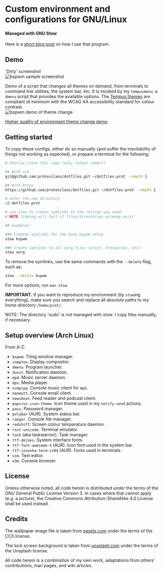 # Custom environment and configurations for GNU/Linux

#### Managed with GNU Stow

Here is a [short blog post](http://protesilaos.com/codelog/gnu-stow-dotfiles/) on how I use that program.

## Demo

'Dirty' screenshot  
![bspwm sample screenshot](https://raw.githubusercontent.com/protesilaos/dotfiles/master/screenshot.png)

Demo of a script that changes all themes on demand, from terminals to command line utilities, the system bar, etc. It is invoked by my `tempusmenu`: a `dmenu` script that provides the available options. The [Tempus themes](https://github.com/protesilaos/tempus-themes) are compliant *at minimum* with the WCAG AA accessibility standard for colour contrast.  
![bspwm demo of theme change](https://thumbs.gfycat.com/DisguisedWastefulGoat-size_restricted.gif)

[Higher quality of environment theme change demo](https://gfycat.com/DisguisedWastefulGoat)

## Getting started

To copy these configs, either do so manually (and suffer the inevitability of things not working as expected), or prepare a terminal for the following:

```sh
# Shallow clone this repo (only latest commit)

## With ssh
git@github.com:protesilaos/dotfiles.git ~/dotfiles-prot --depth 1

## With https
https://github.com/protesilaos/dotfiles.git ~/dotfiles-prot --depth 1

# enter the new directory
cd dotfiles-prot

# use stow to create symlinks to the configs you need
# NOTE linking will fail if files/directories already exist

## examples:

### Creates symlinks for the base bspwm setup
stow bspwm

### Create symlinks to all xorg files (urxvt, Xresources, etc)
stow xorg
```

To remove the symlinks, use the same commands with the `--delete` flag, such as:

```sh
stow --delete bspwm
```

For more options, run `man stow`.

**IMPORTANT.** If you want to reproduce my environment (by `stow`ing everything), make sure you search and replace all absolute paths to my home directory `/home/prot/`.

NOTE: The directory 'sudo' is not managed with stow. I copy files manually, if necessary.

## Setup overview (Arch Linux)

From A-Z:

- `bspwm`. Tiling window manager.
- `compton`. Display compositor.
- `dmenu`. Program launcher.
- `dunst`. Notification daemon.
- `mpd`. Music server daemon.
- `mpv`. Media player.
- `ncmpcpp`. Console music client for `mpd`.
- `neomutt`. Console email client.
- `newsboat`. Feed reader and podcast client.
- `papirus-icon-theme`. Icon theme used in my `notify-send` actions.
- `pass`. Password manager.
- `polybar` (AUR). System status bar.
- `ranger`. Console file manager.
- `redshift`. Screen colour temparature daemon.
- `rxvt-unicode`. Terminal emulator.
- `task` (aka taskwarrior). Task manager.
- `ttf-dejavu`. System interface fonts.
- `ttf-font-awesome-4` (AUR). Icon font used in the system bar.
- `ttf-iosevka-term-ss04` (AUR). Fonts used in terminals.
- `vim`. Text editor.
- `w3m`. Console browser.

## License

Unless otherwise noted, all code herein is distributed under the terms of the GNU General Public License Version 3. In cases where that cannot apply (e.g. a picture), the Creative Commons Attribution-ShareAlike 4.0 License shall be used instead.

## Credits

The wallpaper image file is taken from [pexels.com](https://www.pexels.com/) under the terms of the CC0 license.

The lock screen background is taken from [unsplash.com](https://unsplash.com/) under the terms of the Unsplash license.

All code herein is a combination of my own work, adaptations from others' contributions, man pages, and wiki articles.
